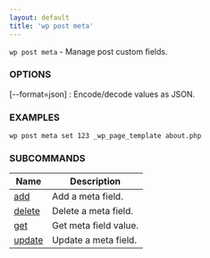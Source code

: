 ```yaml
---
layout: default
title: 'wp post meta'
---
```


`wp post meta` - Manage post custom fields.

### OPTIONS

[\--format=json]
: Encode/decode values as JSON.

### EXAMPLES

    wp post meta set 123 _wp_page_template about.php

### SUBCOMMANDS

<table>
	<thead>
	<tr>
		<th>Name</th>
		<th>Description</th>
	</tr>
	</thead>
	<tbody>
		<tr>
			<td><a href="/commands/post/meta/add/">add</a></td>
			<td>Add a meta field.</td>
		</tr>
		<tr>
			<td><a href="/commands/post/meta/delete/">delete</a></td>
			<td>Delete a meta field.</td>
		</tr>
		<tr>
			<td><a href="/commands/post/meta/get/">get</a></td>
			<td>Get meta field value.</td>
		</tr>
		<tr>
			<td><a href="/commands/post/meta/update/">update</a></td>
			<td>Update a meta field.</td>
		</tr>
	</tbody>
</table>
